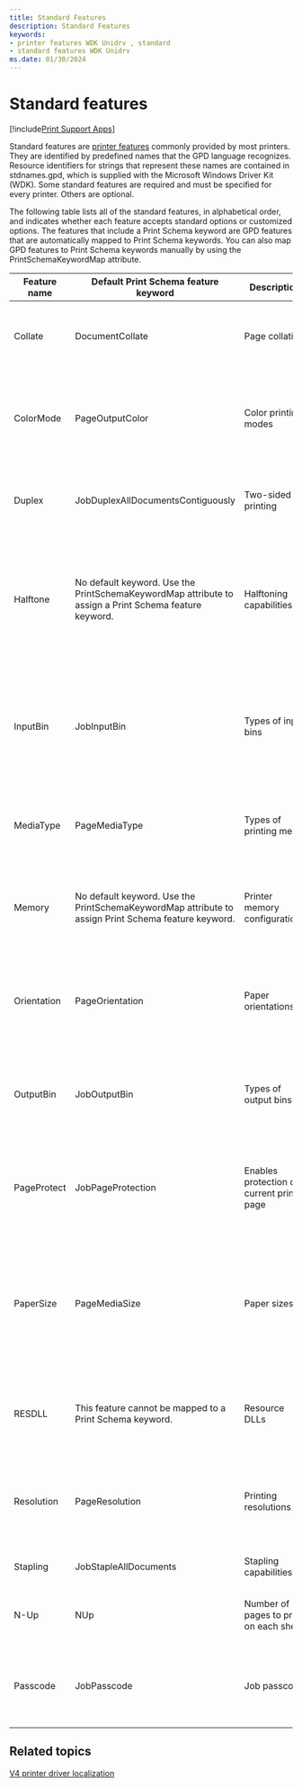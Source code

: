```yaml
---
title: Standard Features
description: Standard Features
keywords:
- printer features WDK Unidrv , standard
- standard features WDK Unidrv
ms.date: 01/30/2024
---
```


# Standard features

[!include[Print Support Apps](../includes/print-support-apps.md)]

Standard features are [printer features](printer-features.md) commonly provided by most printers. They are identified by predefined names that the GPD language recognizes. Resource identifiers for strings that represent these names are contained in stdnames.gpd, which is supplied with the Microsoft Windows Driver Kit (WDK). Some standard features are required and must be specified for every printer. Others are optional.

The following table lists all of the standard features, in alphabetical order, and indicates whether each feature accepts standard options or customized options. The features that include a Print Schema keyword are GPD features that are automatically mapped to Print Schema keywords. You can also map GPD features to Print Schema keywords manually by using the PrintSchemaKeywordMap attribute.

| Feature name | Default Print Schema feature keyword | Description | Standard options | Comments |
|--|--|--|--|--|
| Collate | DocumentCollate | Page collation | See [Standard options](standard-options.md). Customized options are not allowed. | Optional. If not specified, Unidrv does not support page collation. |
| ColorMode | PageOutputColor | Color printing modes | None. All options are customized. See [Option attributes for the ColorMode feature](option-attributes-for-the-colormode-feature.md). | Optional. If not specified, Unidrv renders images in single-plane, 1-bit-per-pixel format. |
| Duplex | JobDuplexAllDocumentsContiguously | Two-sided printing | See [Standard options](standard-options.md). Customized options are not allowed. | Optional. If not specified, Unidrv performs only single-sided printing. |
| Halftone | No default keyword. Use the PrintSchemaKeywordMap attribute to assign a Print Schema feature keyword. | Halftoning capabilities | See [Standard options](standard-options.md). Customized options are allowed. See [Option attributes for the Halftone feature](option-attributes-for-the-halftone-feature.md). | Optional. If not specified, Unidrv selects a GDI-supported halftoning method. See [Halftoning with Unidrv](halftoning-with-unidrv.md). |
| InputBin | JobInputBin | Types of input bins | See [Standard options](standard-options.md). Customized options are allowed. See [Option attributes for the InputBin feature](option-attributes-for-the-inputbin-feature.md). | Required. Customized input bin names must be 24 characters or less. |
| MediaType | PageMediaType | Types of printing media | See [Standard options](standard-options.md). Customized options are allowed. | Optional. If not specified, the printer's default medium is always used. |
| Memory | No default keyword. Use the PrintSchemaKeywordMap attribute to assign Print Schema feature keyword. | Printer memory configurations | All options are customized. See [Option attributes for the Memory feature](option-attributes-for-the-memory-feature.md). | Optional. If specified, Unidrv attempts to keep track of memory usage. The default FeatureType value is PRINTER_PROPERTY. |
| Orientation | PageOrientation | Paper orientations | See [Standard options](standard-options.md). Customized options are not allowed. | Optional. If not specified, the default orientation is PORTRAIT. For Windows 7, the **MxdcGetPDEVAdjustment** function has new parameters for landscape rotation. For more information, see [**MxdcXDCGetPDEVAdjustment**](/windows-hardware/drivers/ddi/mxdc/nf-mxdc-mxdcgetpdevadjustment). |
| OutputBin | JobOutputBin | Types of output bins | None. All options are customized. See [Option attributes for the OutputBin feature](option-attributes-for-the-outputbin-feature.md). | Optional. If not specified, Unidrv does not attempt to select an output bin. |
| PageProtect | JobPageProtection | Enables protection of current print page | See [Standard options](standard-options.md). Customized options are not allowed. | Optional. If not specified, the default value is OFF. Unidrv only enables page protection if enough printer memory is available. The default FeatureType value is PRINTER_PROPERTY. See **PageProtectMem**. |
| PaperSize | PageMediaSize | Paper sizes | See [Standard options](standard-options.md). Customized options are allowed. Also see [Option attributes for the PaperSize feature](option-attributes-for-the-papersize-feature.md). | Required. At least one option must be specified. The CUSTOMSIZE option allows printer users to specify a paper size. |
| RESDLL | This feature cannot be mapped to a Print Schema keyword. | Resource DLLs | All options are customized. See [Using resource DLLs in a minidriver](using-resource-dlls-in-a-minidriver.md). | Optional. See ResourceDLL. |
| Resolution | PageResolution | Printing resolutions | All options are customized. See [Option attributes for the Resolution feature](option-attributes-for-the-resolution-feature.md). | Required. At least one option must be specified. |
| Stapling | JobStapleAllDocuments | Stapling capabilities | All options are customized. | Optional. If specified, Directory Services indicates the printer supports stapling. |
| N-Up | NUp | Number of pages to print on each sheet | No standard options. All options are customized. | Optional. |
| Passcode | JobPasscode | Job passcode | See [Driver support for protected printing](driver-support-for-protected-printing.md). Customized options are not allowed. | Optional. If not specified, the default value is OFF. |

## Related topics

[V4 printer driver localization](v4-driver-localization.md)

